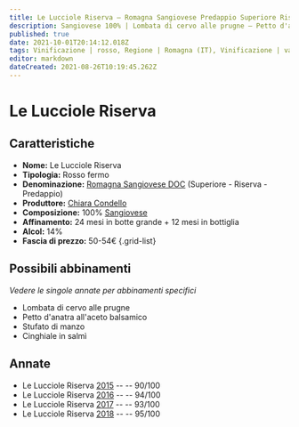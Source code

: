 ```yaml
---
title: Le Lucciole Riserva – Romagna Sangiovese Predappio Superiore Riserva DOC – Chiara Condello – Romagna (IT) – 50-54€ – 4★-5★
description: Sangiovese 100% | Lombata di cervo alle prugne – Petto d'anatra all'aceto balsamico – Stufato di manzo – Cinghiale in salmì
published: true
date: 2021-10-01T20:14:12.018Z
tags: Vinificazione | rosso, Regione | Romagna (IT), Vinificazione | varietale, Vitigni | Sangiovese, Lombata di cervo alle prugne, Alimento | anatra, Aromatizzazione | all'aceto balsamico, Stufato di manzo, Alimento | cinghiale, Aromatizzazione | in salmì, Vinificazione | fermo, Valutazioni | 5 stelle, Prezzi | 50-54€
editor: markdown
dateCreated: 2021-08-26T10:19:45.262Z
---
```


# Le Lucciole Riserva

## Caratteristiche
- **Nome:** Le Lucciole Riserva
- **Tipologia:** Rosso fermo
- **Denominazione:** [Romagna Sangiovese DOC](/denominazioni/Italia/Romagna/DOC/Romagna-Sangiovese) (Superiore - Riserva - Predappio)
- **Produttore:** [Chiara Condello](/produttori/Italia/Romagna/Chiara-Condello) 
- **Composizione:** 100% [Sangiovese](/vitigni/Italia/bacca-nera/sangiovese)
- **Affinamento:** 24 mesi in botte grande + 12 mesi in bottiglia
- **Alcol:** 14%
- **Fascia di prezzo:** 50-54€ 
{.grid-list}

## Possibili abbinamenti
*Vedere le singole annate per abbinamenti specifici*

- Lombata di cervo alle prugne
- Petto d'anatra all'aceto balsamico
- Stufato di manzo
- Cinghiale in salmì

## Annate
- Le Lucciole Riserva [2015](/vini/Italia/Romagna/Chiara-Condello/Le-Lucciole-Riserva/2015) -- <span class="star-4"></span> -- 90/100
- Le Lucciole Riserva [2016](/vini/Italia/Romagna/Chiara-Condello/Le-Lucciole-Riserva/2016) -- <span class="star-5"></span> -- 94/100
- Le Lucciole Riserva [2017](/vini/Italia/Romagna/Chiara-Condello/Le-Lucciole-Riserva/2017) -- <span class="star-5"></span> -- 93/100
- Le Lucciole Riserva [2018](/vini/Italia/Romagna/Chiara-Condello/Le-Lucciole-Riserva/2018) -- <span class="star-5"></span> -- 95/100
